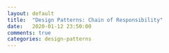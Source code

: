 ```yaml
---
layout: default
title:  "Design Patterns: Chain of Responsibility"
date:   2020-01-12 23:50:00
comments: true
categories: design-patterns
---
```


